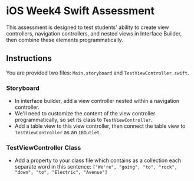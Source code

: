 # iOS Week4 Swift Assessment

This assessment is designed to test students' ability to create view controllers, navigation controllers, and nested views in Interface Builder, then combine these elements programmatically.

## Instructions
You are provided two files: `Main.storyboard` and `TestViewController.swift`.

### Storyboard
* In interface builder, add a view controller nested within a navigation controller.
* We'll need to customize the content of the view controller programmatically, so set its class to `TestViewController`.
* Add a table view to this view controller, then connect the table view to `TestViewController` as an `IBOutlet`.

### TestViewController Class
* Add a property to your class file which contains as a collection each separate word in this sentence: `["We're", "going", "to", "rock", "down", "to", "Electric", "Avenue"]`